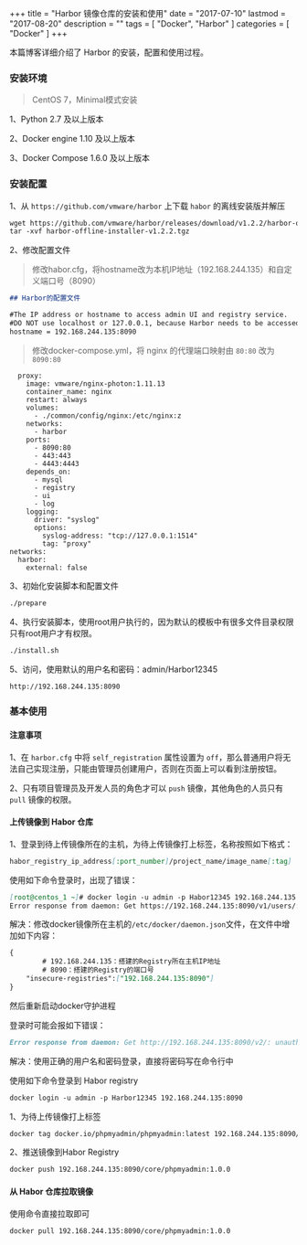 +++
title = "Harbor 镜像仓库的安装和使用"
date = "2017-07-10"
lastmod = "2017-08-20"
description = ""
tags = [
    "Docker",
    "Harbor"
]
categories = [
     "Docker"
]
+++

本篇博客详细介绍了 Harbor 的安装，配置和使用过程。

<!--more-->

### 安装环境
> CentOS 7，Minimal模式安装

1、Python 2.7 及以上版本

2、Docker engine 1.10 及以上版本

3、Docker Compose 1.6.0 及以上版本


### 安装配置
1、从 `https://github.com/vmware/harbor` 上下载 `habor` 的离线安装版并解压
```markdown
wget https://github.com/vmware/harbor/releases/download/v1.2.2/harbor-offline-installer-v1.2.2.tgz
tar -xvf harbor-offline-installer-v1.2.2.tgz
```
2、修改配置文件
> 修改habor.cfg，将hostname改为本机IP地址（192.168.244.135）和自定义端口号（8090）
```markdown
## Harbor的配置文件

#The IP address or hostname to access admin UI and registry service.
#DO NOT use localhost or 127.0.0.1, because Harbor needs to be accessed by external clients.
hostname = 192.168.244.135:8090
```

> 修改docker-compose.yml，将 nginx 的代理端口映射由 `80:80` 改为 `8090:80`
```
  proxy:
    image: vmware/nginx-photon:1.11.13
    container_name: nginx
    restart: always
    volumes:
      - ./common/config/nginx:/etc/nginx:z
    networks:
      - harbor
    ports:
      - 8090:80
      - 443:443
      - 4443:4443
    depends_on:
      - mysql
      - registry
      - ui
      - log
    logging:
      driver: "syslog"
      options:
        syslog-address: "tcp://127.0.0.1:1514"
        tag: "proxy"
networks:
  harbor:
    external: false
```
3、初始化安装脚本和配置文件
```markdown
./prepare
```
4、执行安装脚本，使用root用户执行的，因为默认的模板中有很多文件目录权限只有root用户才有权限。
```markdown
./install.sh
```
5、访问，使用默认的用户名和密码：admin/Harbor12345
```markdown
http://192.168.244.135:8090
```

### 基本使用

#### 注意事项

1、在 `harbor.cfg` 中将 `self_registration` 属性设置为 `off`，那么普通用户将无法自己实现注册，只能由管理员创建用户，否则在页面上可以看到注册按钮。

2、只有项目管理员及开发人员的角色才可以 `push` 镜像，其他角色的人员只有 `pull` 镜像的权限。

#### 上传镜像到 Habor 仓库
1、登录到待上传镜像所在的主机，为待上传镜像打上标签，名称按照如下格式：
```markdown
habor_registry_ip_address[:port_number]/project_name/image_name[:tag]
```
使用如下命令登录时，出现了错误：
```markdown
[root@centos_1 ~]# docker login -u admin -p Habor12345 192.168.244.135:8090
Error response from daemon: Get https://192.168.244.135:8090/v1/users/: http: server gave HTTP response to HTTPS client
```
解决：修改docker镜像所在主机的`/etc/docker/daemon.json`文件，在文件中增加如下内容：
```markdown
{
        # 192.168.244.135：搭建的Registry所在主机IP地址
        # 8090：搭建的Registry的端口号
	"insecure-registries":["192.168.244.135:8090"]
}
```
然后重新启动docker守护进程

登录时可能会报如下错误：
```markdown
Error response from daemon: Get http://192.168.244.135:8090/v2/: unauthorized: authentication required
```
解决：使用正确的用户名和密码登录，直接将密码写在命令行中

使用如下命令登录到 Habor registry
```markdown
docker login -u admin -p Harbor12345 192.168.244.135:8090
```

1、为待上传镜像打上标签
```markdown
docker tag docker.io/phpmyadmin/phpmyadmin:latest 192.168.244.135:8090/core/phpmyadmin:1.0.0
```

2、推送镜像到Habor Registry
```markdown
docker push 192.168.244.135:8090/core/phpmyadmin:1.0.0
```

#### 从 Habor 仓库拉取镜像
使用命令直接拉取即可
```markdown
docker pull 192.168.244.135:8090/core/phpmyadmin:1.0.0
```
